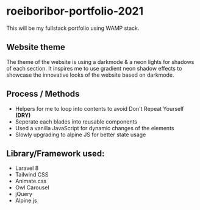 # roeiboribor-portfolio-2021

This will be my fullstack portfolio using WAMP stack.

## Website theme

The theme of the website is using a darkmode & a neon lights for shadows of each section.
It inspires me to use gradient neon shadow effects to showcase the innovative looks of the website based on darkmode.

## Process / Methods

-   Helpers for me to loop into contents to avoid Don't Repeat Yourself **(DRY)**
-   Seperate each blades into reusable components
-   Used a vanilla JavaScript for dynamic changes of the elements
-   Slowly upgrading to alpine JS for better state usage

## Library/Framework used:

-   Laravel 8
-   Tailwind CSS
-   Animate.css
-   Owl Carousel
-   jQuery
-   Alpine.js
